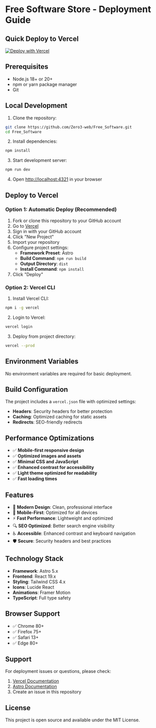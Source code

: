 # Free Software Store - Deployment Guide

## Quick Deploy to Vercel

[![Deploy with Vercel](https://vercel.com/button)](https://vercel.com/new/clone?repository-url=https://github.com/Zero3-web/Free_Software.git)

## Prerequisites

- Node.js 18+ or 20+
- npm or yarn package manager
- Git

## Local Development

1. Clone the repository:
```bash
git clone https://github.com/Zero3-web/Free_Software.git
cd Free_Software
```

2. Install dependencies:
```bash
npm install
```

3. Start development server:
```bash
npm run dev
```

4. Open [http://localhost:4321](http://localhost:4321) in your browser

## Deploy to Vercel

### Option 1: Automatic Deploy (Recommended)

1. Fork or clone this repository to your GitHub account
2. Go to [Vercel](https://vercel.com)
3. Sign in with your GitHub account
4. Click "New Project"
5. Import your repository
6. Configure project settings:
   - **Framework Preset**: Astro
   - **Build Command**: `npm run build`
   - **Output Directory**: `dist`
   - **Install Command**: `npm install`
7. Click "Deploy"

### Option 2: Vercel CLI

1. Install Vercel CLI:
```bash
npm i -g vercel
```

2. Login to Vercel:
```bash
vercel login
```

3. Deploy from project directory:
```bash
vercel --prod
```

## Environment Variables

No environment variables are required for basic deployment.

## Build Configuration

The project includes a `vercel.json` file with optimized settings:

- **Headers**: Security headers for better protection
- **Caching**: Optimized caching for static assets
- **Redirects**: SEO-friendly redirects

## Performance Optimizations

- ✅ **Mobile-first responsive design**
- ✅ **Optimized images and assets**
- ✅ **Minimal CSS and JavaScript**
- ✅ **Enhanced contrast for accessibility**
- ✅ **Light theme optimized for readability**
- ✅ **Fast loading times**

## Features

- 🎨 **Modern Design**: Clean, professional interface
- 📱 **Mobile-First**: Optimized for all devices
- ⚡ **Fast Performance**: Lightweight and optimized
- 🔍 **SEO Optimized**: Better search engine visibility
- ♿ **Accessible**: Enhanced contrast and keyboard navigation
- 🛡️ **Secure**: Security headers and best practices

## Technology Stack

- **Framework**: Astro 5.x
- **Frontend**: React 19.x
- **Styling**: Tailwind CSS 4.x
- **Icons**: Lucide React
- **Animations**: Framer Motion
- **TypeScript**: Full type safety

## Browser Support

- ✅ Chrome 80+
- ✅ Firefox 75+
- ✅ Safari 13+
- ✅ Edge 80+

## Support

For deployment issues or questions, please check:

1. [Vercel Documentation](https://vercel.com/docs)
2. [Astro Documentation](https://docs.astro.build)
3. Create an issue in this repository

## License

This project is open source and available under the MIT License.
